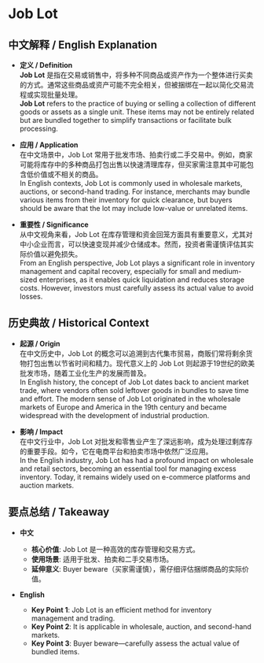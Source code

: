 # Job Lot

## 中文解释 / English Explanation

* **定义 / Definition**  
  **Job Lot** 是指在交易或销售中，将多种不同商品或资产作为一个整体进行买卖的方式。通常这些商品或资产可能不完全相关，但被捆绑在一起以简化交易流程或实现批量处理。  
  **Job Lot** refers to the practice of buying or selling a collection of different goods or assets as a single unit. These items may not be entirely related but are bundled together to simplify transactions or facilitate bulk processing.

* **应用 / Application**  
  在中文场景中，Job Lot 常用于批发市场、拍卖行或二手交易中。例如，商家可能将库存中的多种商品打包出售以快速清理库存，但买家需注意其中可能包含低价值或不相关的商品。  
  In English contexts, Job Lot is commonly used in wholesale markets, auctions, or second-hand trading. For instance, merchants may bundle various items from their inventory for quick clearance, but buyers should be aware that the lot may include low-value or unrelated items.

* **重要性 / Significance**  
  从中文视角来看，Job Lot 在库存管理和资金回笼方面具有重要意义，尤其对中小企业而言，可以快速变现并减少仓储成本。然而，投资者需谨慎评估其实际价值以避免损失。  
  From an English perspective, Job Lot plays a significant role in inventory management and capital recovery, especially for small and medium-sized enterprises, as it enables quick liquidation and reduces storage costs. However, investors must carefully assess its actual value to avoid losses.

## 历史典故 / Historical Context

* **起源 / Origin**  
  在中文历史中，Job Lot 的概念可以追溯到古代集市贸易，商贩们常将剩余货物打包出售以节省时间和精力。现代意义上的 Job Lot 则起源于19世纪的欧美批发市场，随着工业化生产的发展而普及。  
  In English history, the concept of Job Lot dates back to ancient market trade, where vendors often sold leftover goods in bundles to save time and effort. The modern sense of Job Lot originated in the wholesale markets of Europe and America in the 19th century and became widespread with the development of industrial production.

* **影响 / Impact**  
  在中文行业中，Job Lot 对批发和零售业产生了深远影响，成为处理过剩库存的重要手段。如今，它在电商平台和拍卖市场中依然广泛应用。  
  In the English industry, Job Lot has had a profound impact on wholesale and retail sectors, becoming an essential tool for managing excess inventory. Today, it remains widely used on e-commerce platforms and auction markets.

## 要点总结 / Takeaway

* **中文**  
  - **核心价值**: Job Lot 是一种高效的库存管理和交易方式。  
  - **使用场景**: 适用于批发、拍卖和二手交易市场。  
  - **延伸意义**: Buyer beware（买家需谨慎），需仔细评估捆绑商品的实际价值。

* **English**  
  - **Key Point 1**: Job Lot is an efficient method for inventory management and trading.  
  - **Key Point 2**: It is applicable in wholesale, auction, and second-hand markets.  
  - **Key Point 3**: Buyer beware—carefully assess the actual value of bundled items.